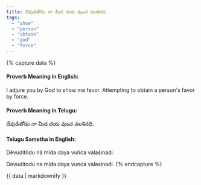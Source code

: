 ```yaml
---
title: దేవుడితోడు నా మీద దయ వుంచ వలశినది.
tags:
  - "show"
  - "person"
  - "obtain"
  - "god"
  - "force"
---
```


{% capture data %}
#### Proverb Meaning in English:
I adjure you by God to show me favor.
Attempting to obtain a person's favor by force.

#### Proverb Meaning in Telugu:
దేవుడితోడు నా మీద దయ వుంచ వలశినది.

#### Telugu Sametha in English:
Dēvuḍitōḍu nā mīda daya vun̄ca valaśinadi.

Devuditodu na mida daya vunca valasinadi.
{% endcapture %}

{{ data | markdownify }}

